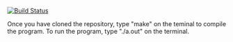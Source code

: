 [![Build Status](https://travis-ci.com/jmeadows4/Inventory.svg?branch=master)](https://travis-ci.com/jmeadows4/Inventory)

Once you have cloned the repository, type "make" on the teminal to compile the program.
 To run the program, type "./a.out" on the terminal. 
